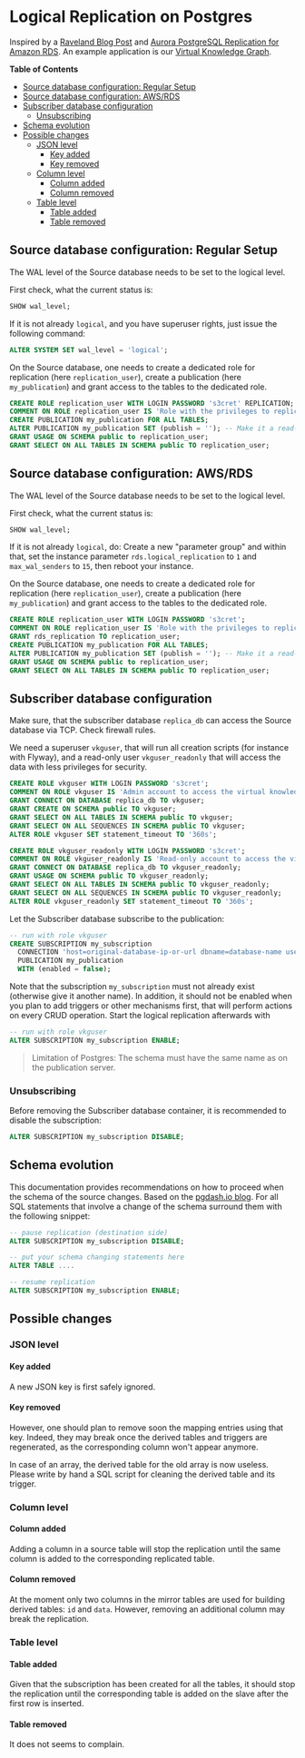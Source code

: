 # Logical Replication on Postgres

Inspired by a [Raveland Blog Post](https://blog.raveland.org/post/postgresql_lr_en) and [Aurora PostgreSQL Replication for Amazon RDS](https://docs.aws.amazon.com/AmazonRDS/latest/AuroraUserGuide/AuroraPostgreSQL.Replication.Logical.html).
An example application is our [Virtual Knowledge Graph](https://github.com/noi-techpark/odh-vkg).

<!-- START doctoc generated TOC please keep comment here to allow auto update -->
<!-- DON'T EDIT THIS SECTION, INSTEAD RE-RUN doctoc TO UPDATE -->
**Table of Contents**

- [Source database configuration: Regular Setup](#source-database-configuration-regular-setup)
- [Source database configuration: AWS/RDS](#source-database-configuration-awsrds)
- [Subscriber database configuration](#subscriber-database-configuration)
  - [Unsubscribing](#unsubscribing)
- [Schema evolution](#schema-evolution)
- [Possible changes](#possible-changes)
  - [JSON level](#json-level)
    - [Key added](#key-added)
    - [Key removed](#key-removed)
  - [Column level](#column-level)
    - [Column added](#column-added)
    - [Column removed](#column-removed)
  - [Table level](#table-level)
    - [Table added](#table-added)
    - [Table removed](#table-removed)

<!-- END doctoc generated TOC please keep comment here to allow auto update -->


## Source database configuration: Regular Setup

The WAL level of the Source database needs to be set to the logical level.

First check, what the current status is:
```sql
SHOW wal_level;
```

If it is not already `logical`, and you have superuser rights, just issue the
following command:
```sql
ALTER SYSTEM SET wal_level = 'logical';
```

On the Source database, one needs to create a dedicated role for replication (here
`replication_user`), create a publication (here `my_publication`) and grant access to the
tables to the dedicated role.
```sql
CREATE ROLE replication_user WITH LOGIN PASSWORD 's3cret' REPLICATION;
COMMENT ON ROLE replication_user IS 'Role with the privileges to replicate data for the ABC project';
CREATE PUBLICATION my_publication FOR ALL TABLES;
ALTER PUBLICATION my_publication SET (publish = ''); -- Make it a read-only publication by default
GRANT USAGE ON SCHEMA public to replication_user;
GRANT SELECT ON ALL TABLES IN SCHEMA public TO replication_user;
```

## Source database configuration: AWS/RDS

The WAL level of the Source database needs to be set to the logical level.

First check, what the current status is:
```sql
SHOW wal_level;
```

If it is not already `logical`, do: Create a new "parameter group" and within
that, set the instance parameter `rds.logical_replication` to `1` and
`max_wal_senders` to `15`, then reboot your instance.

On the Source database, one needs to create a dedicated role for replication (here
`replication_user`), create a publication (here `my_publication`) and grant access to the
tables to the dedicated role.
```sql
CREATE ROLE replication_user WITH LOGIN PASSWORD 's3cret';
COMMENT ON ROLE replication_user IS 'Role with the privileges to replicate data for the ABC project';
GRANT rds_replication TO replication_user;
CREATE PUBLICATION my_publication FOR ALL TABLES;
ALTER PUBLICATION my_publication SET (publish = ''); -- Make it a read-only publication by default
GRANT USAGE ON SCHEMA public to replication_user;
GRANT SELECT ON ALL TABLES IN SCHEMA public TO replication_user;
```

## Subscriber database configuration

Make sure, that the subscriber database `replica_db` can access the Source
database via TCP. Check firewall rules.

We need a superuser `vkguser`, that will run all creation scripts (for instance
with Flyway), and a read-only user `vkguser_readonly` that will access the data
with less privileges for security.

```sql
CREATE ROLE vkguser WITH LOGIN PASSWORD 's3cret';
COMMENT ON ROLE vkguser IS 'Admin account to access the virtual knowledge graph';
GRANT CONNECT ON DATABASE replica_db TO vkguser;
GRANT CREATE ON SCHEMA public TO vkguser;
GRANT SELECT ON ALL TABLES IN SCHEMA public TO vkguser;
GRANT SELECT ON ALL SEQUENCES IN SCHEMA public TO vkguser;
ALTER ROLE vkguser SET statement_timeout TO '360s';

CREATE ROLE vkguser_readonly WITH LOGIN PASSWORD 's3cret';
COMMENT ON ROLE vkguser_readonly IS 'Read-only account to access the virtual knowledge graph';
GRANT CONNECT ON DATABASE replica_db TO vkguser_readonly;
GRANT USAGE ON SCHEMA public TO vkguser_readonly;
GRANT SELECT ON ALL TABLES IN SCHEMA public TO vkguser_readonly;
GRANT SELECT ON ALL SEQUENCES IN SCHEMA public TO vkguser_readonly;
ALTER ROLE vkguser_readonly SET statement_timeout TO '360s';
```

Let the Subscriber database subscribe to the publication:
```sql
-- run with role vkguser
CREATE SUBSCRIPTION my_subscription
  CONNECTION 'host=original-database-ip-or-url dbname=database-name user=replication_user password=s3cret'
  PUBLICATION my_publication
  WITH (enabled = false);
```
Note that the subscription `my_subscription` must not already exist (otherwise
give it another name). In addition, it should not be enabled when you plan to
add triggers or other mechanisms first, that will perform actions on every CRUD
operation. Start the logical replication afterwards with

```SQL
-- run with role vkguser
ALTER SUBSCRIPTION my_subscription ENABLE;
```

> Limitation of Postgres: The schema must have the same name as on the publication server.

### Unsubscribing

Before removing the Subscriber database container, it is recommended to disable
the subscription:
```sql
ALTER SUBSCRIPTION my_subscription DISABLE;
```

## Schema evolution

This documentation provides recommendations on how to proceed when the schema of
the source changes. Based on the [pgdash.io
blog](https://pgdash.io/blog/postgres-replication-gotchas.html). For all SQL
statements that involve a change of the schema surround them with the following
snippet:

```sql
-- pause replication (destination side)
ALTER SUBSCRIPTION my_subscription DISABLE;

-- put your schema changing statements here
ALTER TABLE ....

-- resume replication
ALTER SUBSCRIPTION my_subscription ENABLE;
```

## Possible changes
### JSON level

#### Key added
A new JSON key is first safely ignored.

#### Key removed
However, one should plan to remove soon the mapping entries using that key.
Indeed, they may break once the derived tables and triggers are regenerated, as
the corresponding column won't appear anymore.

In case of an array, the derived table for the old array is now useless. Please
write by hand a SQL script for cleaning the derived table and its trigger.

### Column level

#### Column added
Adding a column in a source table will stop the replication until the same
column is added to the corresponding replicated table.

#### Column removed
At the moment only two columns in the mirror tables are used for building
derived tables: `id` and `data`. However, removing an additional column may
break the replication.

### Table level

#### Table added
Given that the subscription has been created for all the tables, it should stop
the replication until the corresponding table is added on the slave after the
first row is inserted.

#### Table removed
It does not seems to complain.
